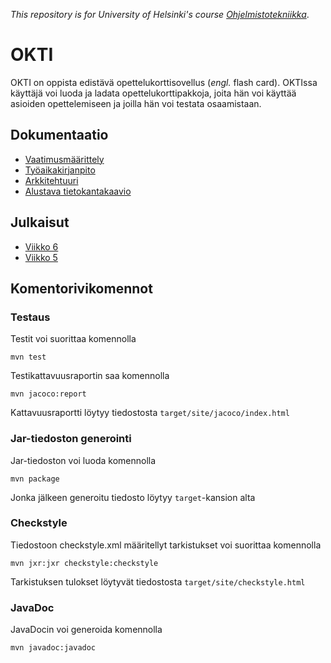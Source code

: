 *This repository is for University of Helsinki's course [Ohjelmistotekniikka](https://github.com/mluukkai/ohjelmistotekniikka-kevat2019)*.

# OKTI

OKTI on oppista edistävä opettelukorttisovellus (*engl.* flash card). OKTIssa käyttäjä voi luoda ja ladata opettelukorttipakkoja, joita hän voi käyttää asioiden opettelemiseen ja joilla hän voi testata osaamistaan.

## Dokumentaatio

* [Vaatimusmäärittely](https://github.com/Kalakuh/ohte/blob/master/dokumentaatio/vaatimusmaarittely.md)
* [Työaikakirjanpito](https://github.com/Kalakuh/ohte/blob/master/dokumentaatio/tuntikirjanpito.md)
* [Arkkitehtuuri](https://github.com/Kalakuh/ohte/blob/master/dokumentaatio/arkkitehtuuri.md)
* [Alustava tietokantakaavio](https://github.com/Kalakuh/ohte/blob/master/dokumentaatio/relation.png)

## Julkaisut

* [Viikko 6](https://github.com/Kalakuh/ohte/releases/tag/viikko6)
* [Viikko 5](https://github.com/Kalakuh/ohte/releases/tag/viikko5)

## Komentorivikomennot

### Testaus

Testit voi suorittaa komennolla

```
mvn test
```

Testikattavuusraportin saa komennolla

```
mvn jacoco:report
```

Kattavuusraportti löytyy tiedostosta `target/site/jacoco/index.html`

### Jar-tiedoston generointi

Jar-tiedoston voi luoda komennolla

```
mvn package
```

Jonka jälkeen generoitu tiedosto löytyy `target`-kansion alta

### Checkstyle

Tiedostoon checkstyle.xml määritellyt tarkistukset voi suorittaa komennolla 

```
mvn jxr:jxr checkstyle:checkstyle
```

Tarkistuksen tulokset löytyvät tiedostosta `target/site/checkstyle.html`

### JavaDoc

JavaDocin voi generoida komennolla

```
mvn javadoc:javadoc
```
